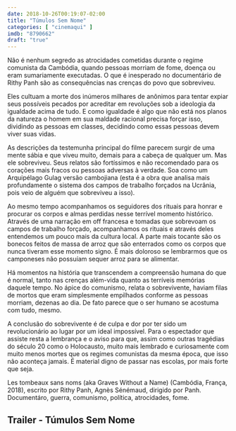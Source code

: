 ```yaml
---
date: 2018-10-26T00:19:07-02:00
title: "Túmulos Sem Nome"
categories: [ "cinemaqui" ]
imdb: "8790662"
draft: "true"
---
```

Não é nenhum segredo as atrocidades cometidas durante o regime comunista da Cambódia, quando pessoas morriam de fome, doença ou eram sumariamente executadas. O que é inesperado no documentário de Rithy Panh são as consequências nas crenças do povo que sobreviveu.

Eles cultuam a morte dos inúmeros milhares de anônimos para tentar expiar seus possíveis pecados por acreditar em revoluções sob a ideologia da igualdade acima de tudo. E como igualdade é algo que não está nos planos da natureza o homem em sua maldade racional precisa forçar isso, dividindo as pessoas em classes, decidindo como essas pessoas devem viver suas vidas.

As descrições da testemunha principal do filme parecem surgir de uma mente sábia e que viveu muito, demais para a cabeça de qualquer um. Mas ele sobreviveu. Seus relatos são fortíssimos e não recomendado para os corações mais fracos ou pessoas adversas à verdade. Soa como um Arquipélago Gulag versão cambojiana (esta é a obra que analisa mais profundamente o sistema dos campos de trabalho forçados na Ucrânia, pois veio de alguém que sobreviveu a isso).

Ao mesmo tempo acompanhamos os seguidores dos rituais para honrar e procurar os corpos e almas perdidas nesse terrível momento histórico. Através de uma narração em off francesa e tomadas que sobrevoam os campos de trabalho forçado, acompanhamos os rituais e através deles entendemos um pouco mais da cultura local. A parte mais tocante são os bonecos feitos de massa de arroz que são enterrados como os corpos que nunca tiveram esse momento signo. É mais doloroso se lembrarmos que os camponeses não possuíam sequer arroz para se alimentar.

Há momentos na história que transcendem a compreensão humana do que é normal, tanto nas crenças além-vida quanto as terríveis memórias daquele tempo. No ápice do comunismo, relata o sobrevivente, haviam filas de mortos que eram simplesmente empilhados conforme as pessoas morriam, dezenas ao dia. De fato parece que o ser humano se acostuma com tudo, mesmo.

A conclusão do sobrevivente é de culpa e dor por ter sido um revolucionário ao lugar por um ideal impossível. Para o espectador que assiste resta a lembrança e o aviso para que, assim como outras tragédias do século 20 como o Holocausto, muito mais lembrado e curiosamente com muito menos mortes que os regimes comunistas da mesma época, que isso não aconteça jamais. É material digno de passar nas escolas, por mais forte que seja.


Les tombeaux sans noms (aka Graves Without a Name) (Cambódia, França, 2018), escrito por Rithy Panh, Agnès Sénémaud, dirigido por Panh. Documentáro, guerra, comunismo, política, atrocidades, fome.


<h2>Trailer - Túmulos Sem Nome</h2>
